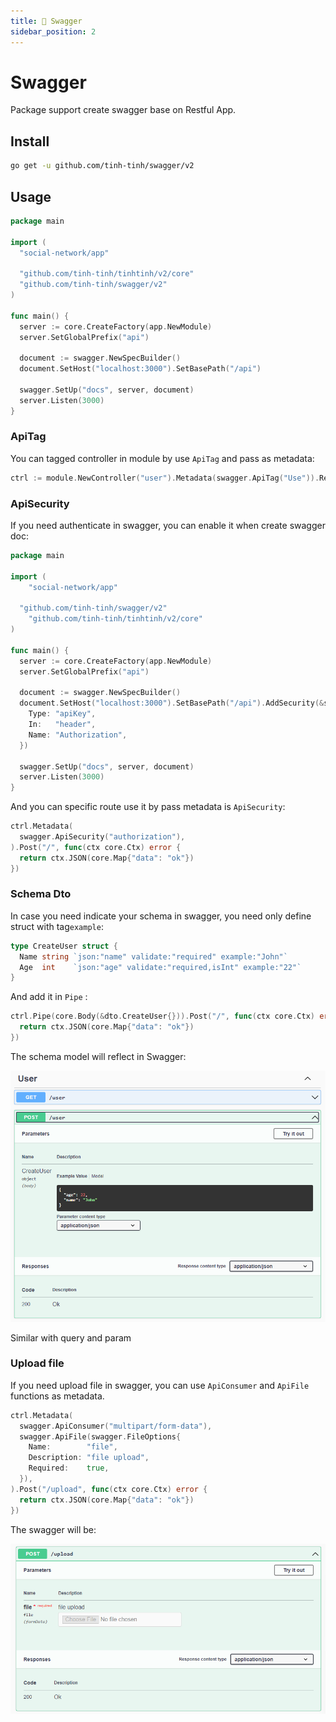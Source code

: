```yaml
---
title: 📗 Swagger
sidebar_position: 2
---
```


# Swagger

Package support create swagger base on Restful App.

## Install 

```bash
go get -u github.com/tinh-tinh/swagger/v2
```

## Usage

```go
package main

import (
  "social-network/app"

  "github.com/tinh-tinh/tinhtinh/v2/core"
  "github.com/tinh-tinh/swagger/v2"
)

func main() {
  server := core.CreateFactory(app.NewModule)
  server.SetGlobalPrefix("api")

  document := swagger.NewSpecBuilder()
  document.SetHost("localhost:3000").SetBasePath("/api")

  swagger.SetUp("docs", server, document)
  server.Listen(3000)
}
```

### ApiTag

You can tagged controller in module by use `ApiTag` and pass as metadata:

```go
ctrl := module.NewController("user").Metadata(swagger.ApiTag("Use")).Registry()
```

### ApiSecurity

If you need authenticate in swagger, you can enable it when create swagger doc:

```go
package main

import (
	"social-network/app"

  "github.com/tinh-tinh/swagger/v2"
	"github.com/tinh-tinh/tinhtinh/v2/core"
)

func main() {
  server := core.CreateFactory(app.NewModule)
  server.SetGlobalPrefix("api")

  document := swagger.NewSpecBuilder()
  document.SetHost("localhost:3000").SetBasePath("/api").AddSecurity(&swagger.SecuritySchemeObject{
    Type: "apiKey",
    In:   "header",
    Name: "Authorization",
  })

  swagger.SetUp("docs", server, document)
  server.Listen(3000)
}
```

And you can specific route use it by pass metadata is `ApiSecurity`:

```go
ctrl.Metadata(
  swagger.ApiSecurity("authorization"),
).Post("/", func(ctx core.Ctx) error {
  return ctx.JSON(core.Map{"data": "ok"})
})
```

### Schema Dto

In case you need indicate your schema in swagger, you need only define struct with tag`example`:

```go
type CreateUser struct {
  Name string `json:"name" validate:"required" example:"John"`
  Age  int    `json:"age" validate:"required,isInt" example:"22"`
}
```

And add it in `Pipe` :

```go
ctrl.Pipe(core.Body(&dto.CreateUser{})).Post("/", func(ctx core.Ctx) error {
  return ctx.JSON(core.Map{"data": "ok"})
})
```

The schema model will reflect in Swagger:

![swagger](./img/swagger.png)

Similar with query and param

### Upload file

If you need upload file in swagger, you can use `ApiConsumer` and `ApiFile` functions as metadata.

```go
ctrl.Metadata(
  swagger.ApiConsumer("multipart/form-data"),
  swagger.ApiFile(swagger.FileOptions{
    Name:        "file",
    Description: "file upload",
    Required:    true,
  }),
).Post("/upload", func(ctx core.Ctx) error {
  return ctx.JSON(core.Map{"data": "ok"})
})
```

The swagger will be:

![upload](./img/upload.png)
